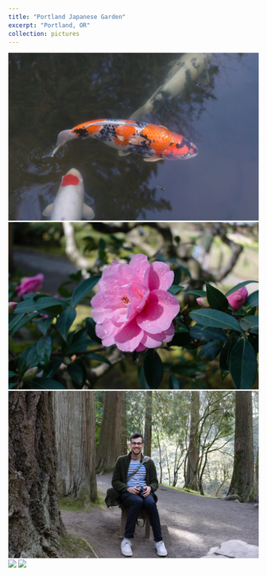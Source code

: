 ```yaml
---
title: "Portland Japanese Garden"
excerpt: "Portland, OR"
collection: pictures
---
```


<img src="/images/portfolio/portland_japanese_garden/1.jpg">

<img src="/images/portfolio/portland_japanese_garden/2.jpg">

<img src="/images/portfolio/portland_japanese_garden/3.jpg">

<img src="/images/portfolio/portland_japanese_garden/4.jpg">

<img src="/images/portfolio/portland_japanese_garden/5.jpg">

